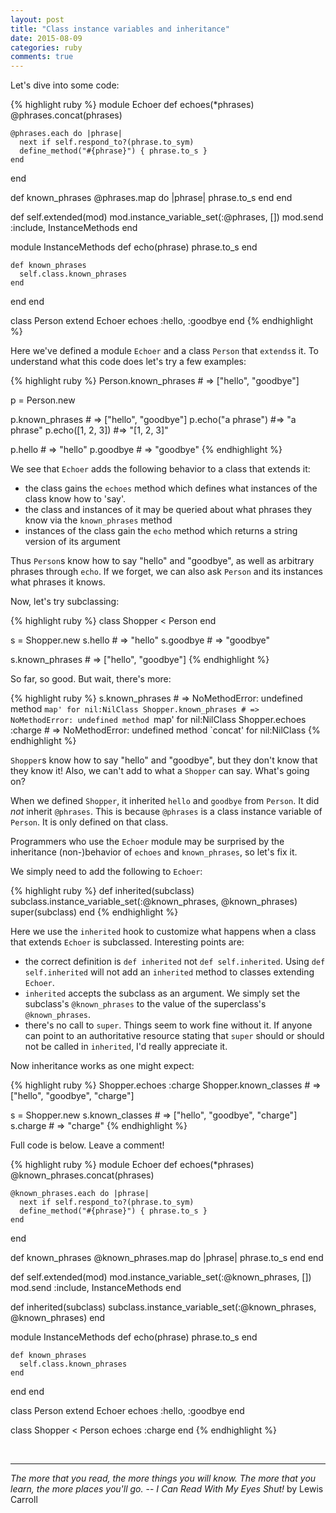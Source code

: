 ```yaml
---
layout: post
title: "Class instance variables and inheritance"
date: 2015-08-09
categories: ruby
comments: true
---
```


Let's dive into some code:

{% highlight ruby %}
module Echoer
  def echoes(*phrases)
    @phrases.concat(phrases)

    @phrases.each do |phrase|
      next if self.respond_to?(phrase.to_sym)
      define_method("#{phrase}") { phrase.to_s }
    end
  end

  def known_phrases
    @phrases.map do |phrase|
      phrase.to_s
    end
  end

  def self.extended(mod)
    mod.instance_variable_set(:@phrases, [])
    mod.send :include, InstanceMethods
  end

  module InstanceMethods
    def echo(phrase)
      phrase.to_s
    end

    def known_phrases
      self.class.known_phrases
    end
  end
end

class Person
  extend Echoer
  echoes :hello, :goodbye
end
{% endhighlight %}

Here we've defined a module `Echoer` and a class `Person` that `extends`s it.  To understand what this code does let's try a few examples:

{% highlight ruby %}
Person.known_phrases # => ["hello", "goodbye"]

p = Person.new

p.known_phrases # => ["hello", "goodbye"]
p.echo("a phrase") #=> "a phrase"
p.echo([1, 2, 3]) #=> "[1, 2, 3]"

p.hello # => "hello"
p.goodbye # => "goodbye"
{% endhighlight %}

We see that `Echoer` adds the following behavior to a class that extends it:

- the class gains the `echoes` method which defines what instances of the class know how to 'say'.
- the class and instances of it may be queried about what phrases they know via the `known_phrases` method
- instances of the class gain the `echo` method which returns a string version of its argument

Thus `Person`s know how to say "hello" and "goodbye", as well as arbitrary phrases through `echo`.  If we forget, we can also ask `Person` and its instances what phrases it knows.

Now, let's try subclassing:

{% highlight ruby %}
class Shopper < Person
end

s = Shopper.new
s.hello # => "hello"
s.goodbye # => "goodbye"

s.known_phrases # => ["hello", "goodbye"]
{% endhighlight %}

So far, so good.  But wait, there's more:

{% highlight ruby %}
s.known_phrases # => NoMethodError: undefined method `map' for nil:NilClass
Shopper.known_phrases # => NoMethodError: undefined method `map' for nil:NilClass
Shopper.echoes :charge # => NoMethodError: undefined method `concat' for nil:NilClass
{% endhighlight %}

`Shopper`s know how to say "hello" and "goodbye", but they don't know that they know it!  Also, we can't add to what a `Shopper` can say.  What's going on?

When we defined `Shopper`, it inherited `hello` and `goodbye` from `Person`.  It did *not* inherit `@phrases`.  This is because `@phrases` is a class instance variable of `Person`.  It is only defined on that class.

Programmers who use the `Echoer` module may be surprised by the inheritance (non-)behavior of `echoes` and `known_phrases`, so let's fix it.

We simply need to add the following to `Echoer`:

{% highlight ruby %}
def inherited(subclass)
  subclass.instance_variable_set(:@known_phrases, @known_phrases)
  super(subclass)
end
{% endhighlight %}

Here we use the `inherited` hook to customize what happens when a class that extends `Echoer` is subclassed.  Interesting points are:

- the correct definition is `def inherited` not `def self.inherited`.  Using `def self.inherited` will not add an `inherited` method to classes extending `Echoer`.
- `inherited` accepts the subclass as an argument.  We simply set the subclass's `@known_phrases` to the value of the superclass's `@known_phrases`.
- there's no call to `super`.  Things seem to work fine without it.  If anyone can point to an authoritative resource stating that `super` should or should not be called in `inherited`, I'd really appreciate it.

Now inheritance works as one might expect:

{% highlight ruby %}
Shopper.echoes :charge
Shopper.known_classes # => ["hello", "goodbye", "charge"]

s = Shopper.new
s.known_classes # => ["hello", "goodbye", "charge"]
s.charge # => "charge"
{% endhighlight %}

Full code is below.  Leave a comment!

{% highlight ruby %}
module Echoer
  def echoes(*phrases)
    @known_phrases.concat(phrases)

    @known_phrases.each do |phrase|
      next if self.respond_to?(phrase.to_sym)
      define_method("#{phrase}") { phrase.to_s }
    end
  end

  def known_phrases
    @known_phrases.map do |phrase|
      phrase.to_s
    end
  end

  def self.extended(mod)
    mod.instance_variable_set(:@known_phrases, [])
    mod.send :include, InstanceMethods
  end

  def inherited(subclass)
    subclass.instance_variable_set(:@known_phrases, @known_phrases)
  end

  module InstanceMethods
    def echo(phrase)
      phrase.to_s
    end

    def known_phrases
      self.class.known_phrases
    end
  end
end

class Person
  extend Echoer
  echoes :hello, :goodbye
end

class Shopper < Person
  echoes :charge
end
{% endhighlight %}

<br/>

***
*The more that you read, the more things you will know. The more that you learn, the more places you'll go.*
-- *I Can Read With My Eyes Shut!* by Lewis Carroll


